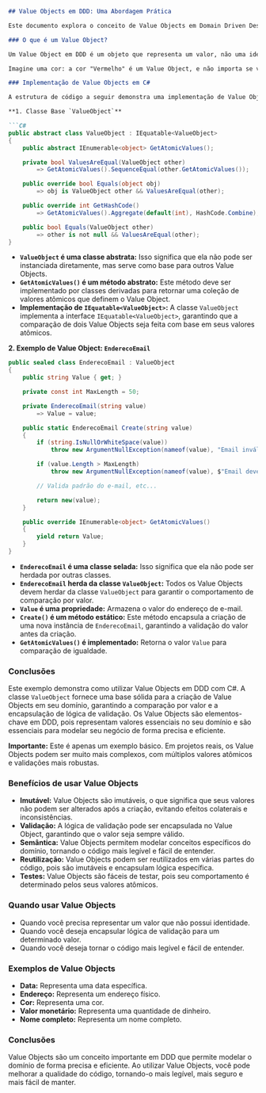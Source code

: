 ```markdown
## Value Objects em DDD: Uma Abordagem Prática

Este documento explora o conceito de Value Objects em Domain Driven Design (DDD) com exemplos de código em C#.

### O que é um Value Object?

Um Value Object em DDD é um objeto que representa um valor, não uma identidade.  Sua  identidade é derivada do valor que representa. Em outras palavras, dois Value Objects são iguais se seus valores forem iguais, independentemente de suas referências de memória.

Imagine uma cor: a cor "Vermelho" é um Value Object, e não importa se você cria duas instâncias de "Vermelho", ambas serão consideradas iguais.

### Implementação de Value Objects em C#

A estrutura de código a seguir demonstra uma implementação de Value Object em C#, utilizando o conceito de `ValueObject` como base.

**1. Classe Base `ValueObject`**

```C#
public abstract class ValueObject : IEquatable<ValueObject>
{
    public abstract IEnumerable<object> GetAtomicValues();

    private bool ValuesAreEqual(ValueObject other)
        => GetAtomicValues().SequenceEqual(other.GetAtomicValues());

    public override bool Equals(object obj)
        => obj is ValueObject other && ValuesAreEqual(other);

    public override int GetHashCode() 
        => GetAtomicValues().Aggregate(default(int), HashCode.Combine);

    public bool Equals(ValueObject other) 
        => other is not null && ValuesAreEqual(other);
}
```

* **`ValueObject` é uma classe abstrata:** Isso significa que ela não pode ser instanciada diretamente, mas serve como base para outros Value Objects.
* **`GetAtomicValues()` é um método abstrato:** Este método deve ser implementado por classes derivadas para retornar uma coleção de valores atômicos que definem o Value Object. 
* **Implementação de `IEquatable<ValueObject>`:** A classe `ValueObject` implementa a interface `IEquatable<ValueObject>`, garantindo que a comparação de dois Value Objects seja feita com base em seus valores atômicos.

**2. Exemplo de Value Object: `EnderecoEmail`**

```C#
public sealed class EnderecoEmail : ValueObject
{
    public string Value { get; }

    private const int MaxLength = 50;

    private EnderecoEmail(string value) 
        => Value = value;

    public static EnderecoEmail Create(string value)
    {
        if (string.IsNullOrWhiteSpace(value))
            throw new ArgumentNullException(nameof(value), "Email inválido");

        if (value.Length > MaxLength)
            throw new ArgumentNullException(nameof(value), $"Email deve ter no máximo {MaxLength} caracteres");

        // Valida padrão do e-mail, etc...

        return new(value);
    }

    public override IEnumerable<object> GetAtomicValues()
    {
        yield return Value;
    }
}
```

* **`EnderecoEmail` é uma classe selada:** Isso significa que ela não pode ser herdada por outras classes.
* **`EnderecoEmail` herda da classe `ValueObject`:** Todos os Value Objects devem herdar da classe `ValueObject` para garantir o comportamento de comparação por valor.
* **`Value` é uma propriedade:** Armazena o valor do endereço de e-mail.
* **`Create()` é um método estático:** Este método encapsula a criação de uma nova instância de `EnderecoEmail`, garantindo a validação do valor antes da criação.
* **`GetAtomicValues()` é implementado:** Retorna o valor `Value` para comparação de igualdade.

### Conclusões

Este exemplo demonstra como utilizar Value Objects em DDD com C#. A classe `ValueObject` fornece uma base sólida para a criação de Value Objects em seu domínio, garantindo a comparação por valor e a encapsulação de lógica de validação. Os Value Objects são elementos-chave em DDD, pois representam valores essenciais no seu domínio e são essenciais para modelar seu negócio de forma precisa e eficiente.

**Importante:** Este é apenas um exemplo básico. Em projetos reais, os Value Objects podem ser muito mais complexos, com múltiplos valores atômicos e validações mais robustas.

### Benefícios de usar Value Objects

* **Imutável:** Value Objects são imutáveis, o que significa que seus valores não podem ser alterados após a criação, evitando efeitos colaterais e inconsistências.
* **Validação:** A lógica de validação pode ser encapsulada no Value Object, garantindo que o valor seja sempre válido.
* **Semântica:** Value Objects permitem modelar conceitos específicos do domínio, tornando o código mais legível e fácil de entender.
* **Reutilização:**  Value Objects podem ser reutilizados em várias partes do código, pois são imutáveis e encapsulam lógica específica.
* **Testes:** Value Objects são fáceis de testar, pois seu comportamento é determinado pelos seus valores atômicos.

### Quando usar Value Objects

* Quando você precisa representar um valor que não possui identidade.
* Quando você deseja encapsular lógica de validação para um determinado valor.
* Quando você deseja tornar o código mais legível e fácil de entender.

### Exemplos de Value Objects

* **Data:** Representa uma data específica.
* **Endereço:** Representa um endereço físico.
* **Cor:** Representa uma cor.
* **Valor monetário:** Representa uma quantidade de dinheiro.
* **Nome completo:** Representa um nome completo.

### Conclusões

Value Objects são um conceito importante em DDD que permite modelar o domínio de forma precisa e eficiente. Ao utilizar Value Objects, você pode melhorar a qualidade do código, tornando-o mais legível, mais seguro e mais fácil de manter.
```